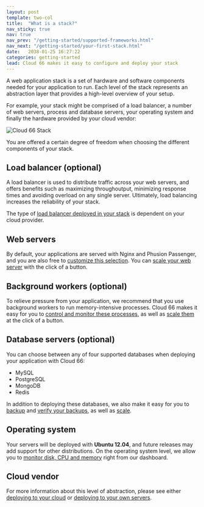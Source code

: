 ```yaml
---
layout: post
template: two-col
title:  "What is a stack?"
nav_sticky: true
nav: true
nav_prev: "/getting-started/supported-frameworks.html"
nav_next: "/getting-started/your-first-stack.html"
date:   2038-01-25 16:27:22
categories: getting-started
lead: Cloud 66 makes it easy to configure and deploy your stack
---
```


A web application stack is a set of hardware and software components needed for your application to run. Each level of the stack represents an abstraction layer that provides a high-level overview of your setup.

For example, your stack might be comprised of a load balancer, a number of web servers, process and database servers, your operating system and finally the hardware provided by your cloud vendor:

![Cloud 66 Stack](http://cdn.cloud66.com.s3.amazonaws.com/images/help/cloud66_stack.png)

You are offered a certain degree of freedom when choosing the different components of your stack.

## Load balancer (optional)
A load balancer is used to distribute traffic across your web servers, and offers benefits such as maximizing throughoutput, minimizing response times and avoiding overload on any single server. Ultimately, load balancing increases the reliability of your stack.

The type of [load balancer deployed in your stack](LINK) is dependent on your cloud provider.

## Web servers
By default, your applications are served with Nginx and Phusion Passenger, and you are also free to [customize this selection](LINK). You can [scale your web server](LINK) with the click of a button.

## Background workers (optional)
To relieve pressure from your application, we recommend that you use background workers to run memory-intensive processes. Cloud 66 makes it easy for you to [control and monitor these processes](LINK), as well as [scale them](LINK) at the click of a button.

## Database servers (optional)
You can choose between any of four supported databases when deploying your application with Cloud 66:

- MySQL
- PostgreSQL
- MongoDB
- Redis

In addition to deploying these databases, we also make it easy for you to [backup](LINK) and [verify your backups](LINK), as well as [scale](LINK).

## Operating system
Your servers will be deployed with <b>Ubuntu 12.04</b>, and future releases may add support for other distributions. On the operating system level, we allow you to [monitor disk, CPU and memory](LINK) right from our dashboard.

## Cloud vendor
For more information about this level of abstraction, please see either [deploying to your cloud](LINK) or [deploying to your own servers](LINK).